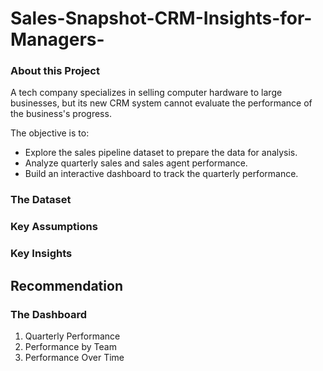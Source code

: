 # Sales-Snapshot-CRM-Insights-for-Managers-

### About this Project
A tech company specializes in selling computer hardware to large businesses, but its new CRM system cannot evaluate the performance of the business's progress.

The objective is to:
- Explore the sales pipeline dataset to prepare the data for analysis.
- Analyze quarterly sales and sales agent performance.
- Build an interactive dashboard to track the quarterly performance.

### The Dataset


### Key Assumptions


### Key Insights

## Recommendation


### The Dashboard
1. Quarterly Performance
2. Performance by Team
3. Performance Over Time
